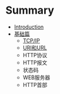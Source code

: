 # Summary

* [Introduction](README.md)
* [基础篇](basic.md)
   * [TCP/IP](basic_tcpip.md)
   * [URI和URL](basic_uri_url.md)
   * HTTP协议
   * HTTP报文
   * 状态码
   * WEB服务器
   * HTTP首部


